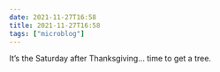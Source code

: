 ```yaml
---
date: 2021-11-27T16:58
title: 2021-11-27T16:58
tags: ["microblog"]
---
```


It’s the Saturday after Thanksgiving… time to get a tree.